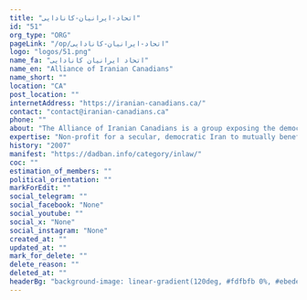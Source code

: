 ```yaml
---
title: "اتحاد-ایرانیان-کانادایی"
id: "51"
org_type: "ORG"
pageLink: "/op/اتحاد-ایرانیان-کانادایی"
logo: "logos/51.png"
name_fa: "اتحاد ایرانیان کانادایی"
name_en: "Alliance of Iranian Canadians"
name_short: ""
location: "CA"
post_location: ""
internetAddress: "https://iranian-canadians.ca/"
contact: "contact@iranian-canadians.ca"
phone: ""
about: "The Alliance of Iranian Canadians is a group exposing the democratic illegitimacy and human rights violations of the Islamic State of Iran."
expertise: "Non-profit for a secular, democratic Iran to mutually benefit Canada, Iran & the global community."
history: "2007"
manifest: "https://dadban.info/category/inlaw/"
coc: ""
estimation_of_members: ""
political_orientation: ""
markForEdit: ""
social_telegram: ""
social_facebook: "None"
social_youtube: ""
social_x: "None"
social_instagram: "None"
created_at: ""
updated_at: ""
mark_for_delete: ""
delete_reason: ""
deleted_at: ""
headerBg: "background-image: linear-gradient(120deg, #fdfbfb 0%, #ebedee 100%);"
---
```

